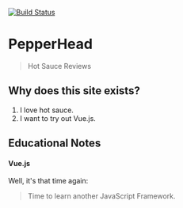 [![Build Status](https://github.com/john-science/pepperhead/actions/workflows/deploy.yaml/badge.svg?branch=main)](https://github.com/john-science/pepperhead/actions/workflows/deploy.yaml)

# PepperHead

> Hot Sauce Reviews


## Why does this site exists?

1. I love hot sauce.
2. I want to try out Vue.js.


## Educational Notes

#### Vue.js

Well, it's that time again:

> Time to learn another JavaScript Framework.
